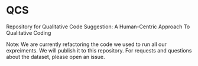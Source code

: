 # QCS
Repository for Qualitative Code Suggestion: A Human-Centric Approach To Qualitative Coding

Note: We are currently refactoring the code we used to run all our expreiments. We will publish it to this repository. For requests and questions about the dataset, please open an issue.
